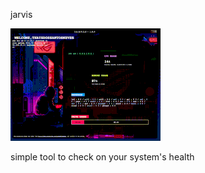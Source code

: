 jarvis

<img src="https://raw.githubusercontent.com/thayssn/jarvis/master/src/screenshot.gif" width="240"/>

simple tool to check on your system's health

